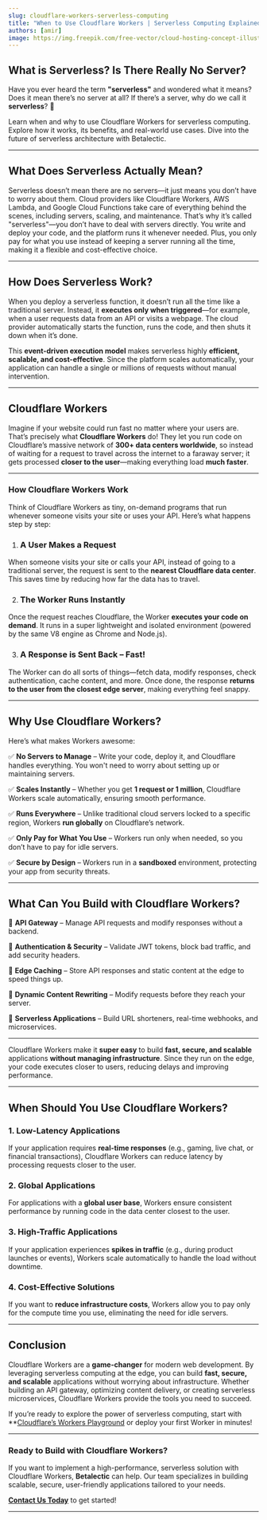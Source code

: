 ```yaml
---
slug: cloudflare-workers-serverless-computing
title: "When to Use Cloudflare Workers | Serverless Computing Explained"
authors: [amir]
image: https://img.freepik.com/free-vector/cloud-hosting-concept-illustration_114360-650.jpg
---
```


## What is Serverless? Is There Really No Server?

Have you ever heard the term **"serverless"** and wondered what it means? Does it mean there’s no server at all? If there’s a server, why do we call it **serverless**? 🤔

<!-- truncate -->

Learn when and why to use Cloudflare Workers for serverless computing. Explore how it works, its benefits, and real-world use cases. Dive into the future of serverless architecture with Betalectic.

---

## **What Does Serverless Actually Mean?**

Serverless doesn’t mean there are no servers—it just means you don’t have to worry about them. Cloud providers like Cloudflare Workers, AWS Lambda, and Google Cloud Functions take care of everything behind the scenes, including servers, scaling, and maintenance. That’s why it’s called "serverless"—you don’t have to deal with servers directly. You write and deploy your code, and the platform runs it whenever needed. Plus, you only pay for what you use instead of keeping a server running all the time, making it a flexible and cost-effective choice.

---

## **How Does Serverless Work?**

When you deploy a serverless function, it doesn’t run all the time like a traditional server. Instead, it **executes only when triggered**—for example, when a user requests data from an API or visits a webpage. The cloud provider automatically starts the function, runs the code, and then shuts it down when it’s done.

This **event-driven execution model** makes serverless highly **efficient, scalable, and cost-effective**. Since the platform scales automatically, your application can handle a single or millions of requests without manual intervention.

---

## **Cloudflare Workers**

Imagine if your website could run fast no matter where your users are. That’s precisely what **Cloudflare Workers** do! They let you run code on Cloudflare’s massive network of **300+ data centers worldwide**, so instead of waiting for a request to travel across the internet to a faraway server; it gets processed **closer to the user**—making everything load **much faster**.

---

### **How Cloudflare Workers Work**

Think of Cloudflare Workers as tiny, on-demand programs that run whenever someone visits your site or uses your API. Here’s what happens step by step:

1. ### A User Makes a Request

When someone visits your site or calls your API, instead of going to a traditional server, the request is sent to the **nearest Cloudflare data center**. This saves time by reducing how far the data has to travel.

2. ### The Worker Runs Instantly

Once the request reaches Cloudflare, the Worker **executes your code on demand**. It runs in a super lightweight and isolated environment (powered by the same V8 engine as Chrome and Node.js).

3. ### A Response is Sent Back – Fast!

The Worker can do all sorts of things—fetch data, modify responses, check authentication, cache content, and more. Once done, the response **returns to the user from the closest edge server**, making everything feel snappy.

---

## **Why Use Cloudflare Workers?**

Here’s what makes Workers awesome:

✅ **No Servers to Manage** – Write your code, deploy it, and Cloudflare handles everything. You won't need to worry about setting up or maintaining servers.

✅ **Scales Instantly** – Whether you get **1 request or 1 million**, Cloudflare Workers scale automatically, ensuring smooth performance.

✅ **Runs Everywhere** – Unlike traditional cloud servers locked to a specific region, Workers **run globally** on Cloudflare’s network.

✅ **Only Pay for What You Use** – Workers run only when needed, so you don’t have to pay for idle servers.

✅ **Secure by Design** – Workers run in a **sandboxed** environment, protecting your app from security threats.

---

## **What Can You Build with Cloudflare Workers?**

🔹 **API Gateway** – Manage API requests and modify responses without a backend.

🔹 **Authentication & Security** – Validate JWT tokens, block bad traffic, and add security headers.

🔹 **Edge Caching** – Store API responses and static content at the edge to speed things up.

🔹 **Dynamic Content Rewriting** – Modify requests before they reach your server.

🔹 **Serverless Applications** – Build URL shorteners, real-time webhooks, and microservices.

---

Cloudflare Workers make it **super easy** to build **fast, secure, and scalable** applications **without managing infrastructure**. Since they run on the edge, your code executes closer to users, reducing delays and improving performance.

---

## **When Should You Use Cloudflare Workers?**

### **1. Low-Latency Applications**
If your application requires **real-time responses** (e.g., gaming, live chat, or financial transactions), Cloudflare Workers can reduce latency by processing requests closer to the user.

### **2. Global Applications**
For applications with a **global user base**, Workers ensure consistent performance by running code in the data center closest to the user.

### **3. High-Traffic Applications**
If your application experiences **spikes in traffic** (e.g., during product launches or events), Workers scale automatically to handle the load without downtime.

### **4. Cost-Effective Solutions**
If you want to **reduce infrastructure costs**, Workers allow you to pay only for the compute time you use, eliminating the need for idle servers.

---

## **Conclusion**

Cloudflare Workers are a **game-changer** for modern web development. By leveraging serverless computing at the edge, you can build **fast, secure, and scalable** applications without worrying about infrastructure. Whether building an API gateway, optimizing content delivery, or creating serverless microservices, Cloudflare Workers provide the tools you need to succeed.

If you’re ready to explore the power of serverless computing, start with **[Cloudflare’s Workers Playground](https://workers.cloudflare.com/playground#LYVwNgLglgDghgJwgegGYHsHALQBM4RwDcABAEbogB2+CAngLzbPYDqApmQNJQQBimYACFKNRHQBqADVwBNAI50oABjIBlAJLKAorKggAXCxYduvAVhHVakmQqWrNOvSACwAKADC6KhHa-sABEoAGcYdBDeKB8DEgwsPAJiEio4YHYGACJ8QgA6ACsQzNJUKDB-NIzspIKij29ffwhsABU6GHZYuBgYMCgAYwJoqmR8uAA3OBD+hFgIAGpgdFxwdg8PdgAPcKQSXHZUOHAIEgBvdwBIVPTYzO1NtN72EgBBAAUNTIAaS8IAcxCsQA2pkto9yt8SJlulBIZkEOwwj4QuxMgBdH4AXyI7g8xmYph4-EEVjE9GkckUKnUWl0+nqPj8AWCSMi0BicUEiUIpGuVSgNC2tWKcTKFXSWQF+02woZjQCbQ6XR6fUG7JGY0m01mMAWSxW5XW7igwB2JwA7uwwP10Ok4ghbVDLdbbexcgALCDAMDFdzuZAAKgD7hIAZIAAEIO12PtUGcAPJkfLsfoQTEkbRUcYhgPIP1bM17A5HSBnS6B4MXUMR+AINJnABK7HkIERaZICJbbcu1fDtfrp0z43T-mzVbDfcQA-uKZA6oafk27dTmx7E4REBACCoITObwdwFC7AAPE2kTv2AA+TFrvMXKZ0Kj9OLsCD9d0ACk7rZCEC+JFHf8VwASjLC4LhtHcTi3MASAYFJ2HNEgAFUGwAGS-ZsfwgXIYOAnFwMgkJ0HKXIwHQP4PwAAwACStciSAAElOVJxigP4CEwXCUQQF4-iadMCBIeAIHdJjThg3IRPdPlMQAQio-C-XAqA4w-STpL5OCGHgzJkBhTJQPOcCLmQZASFkSgSBtcBcBIOAwGI6yHNguASFEqAEDs2so1eD4SHddgEUuQjkROHI3PguBzTgXgSBNM0P0yXJkAi4UlJMjctyoEgz3CC9ah8D8Ioyi4b3ArLtwQpC8uRdgP2dG10n-YzwMCuB9gQQEwJMzJIKZZoow6TJbkXFBPW9b4QrKn5wMxDLMSxHE8XxQlzBJUQbApexqScOk3C8RkmiCUJwjZYZYniHAIt5Soska10PS9H0SjFPl7qtJq3Qmn05QG1po1iMbkF6WKqCNY85MCeNPBaWQ3m0ALnsvdxjx+kgwDgKg-iyfxMhRi40fYDqCcJ9JCGs91EBRCAsmQlo+GwAAOTISGQUnj3JtzPQgGBsCwqBxiyKRsGQl5sG8U0hjICFrKO3wsg0bQGBjfjWfZkLOdfNz3syNjELNVn+qae6oFwUSGH2Nj+nYbBzTN0T-wFKIHOwaYHIyABGXJlHVjnoAgcpL08ciQFwVBMYREhWEwABrILdzeTG6D+B1rGPZAA6DzW+ioWPpoRMAsl-OhyhCQLX0yab3QRVAsh5mBATM0GU7TmhcitmAHVwXJ+lD8PI7dK3kAe9I3ajUj+hCIoQo1wnkHa3AUcuY8KFwOgOdwQXrMx6esgjxBEXx6bjxNP4SBCBB+nriBeabkHk9TzaO-YcYu+WXv+4PhEX-GNBB5CFJbGftNapUFhzYAYNSaEy3uMHeUwQj3TjgnbA5E-joHxhnWB0DjwwGgRcDgLp0hyRQiidy7pQgkCTnAVum13LoHcm2PYsxxjPDcjHBA8cEBAQRAQNhRYlj0Omhccuh8SA+Fzuwf8WM7LmkCjlXh68iy9HQHQPYnkUyBzURABholniq2eGQNRNNoDYxICAGA9lhEh0oAPMRcB+g2V8LkE+IMcHuk9peVgVMTiUPYcghAAB+DOHicF4OES8EgNiw7f2eBwrh8VdwACkJhwDUDMOYct9gkDoFZc0sw-DkKElTGgZccmUAQCQS0ZBhFsnYAAcl3DRFoLQ3juTrKgUoz4t4IlTGANRAoolf0Ho0gCuB+IY3QGqYYu5EB0L0cI80mAwC4GkWAci9szG5JAPQyZapng2myX3CIzwdHlK3ABGg5ieK7kGZgTqQiTIXAROeOyZy9HABIEsKOLYBix36a48JJk0aeJaPQeKJxtldStKgEJniT5ApMvGHKUKMYHF8bMi+4I4kBKKRijs1AqACnPj4chlC6m5AslZQYVBhExjinFPorD7JXJRKcwKHZETHF3IFH+GYt4nD0cJAgYk4AUGZWc-SMAoCPJMmygK6AkJCrBKaco0dcUlNwGUrenSgpNA7JQPwgCqU7JpfZRyDD6UQGEUKw5pyGHyrkQQUZZ1IgyzYVcsgswtkVIQkueK+w3JnL6KgN0gKObIEgQKAmGc14b1RgvZGuJ3D4jYJwIkFhhCbXENtKkjhaQuD+sdFkZ0ogciutyZIusuYRRFKUousZboDIJkItCpAb2RVAMIYPhRjEXBsm04fVbQiSgGQMovA6AAH0ciogMJkAATMoBdAAWbAygADM66ADs3xh1S2gOOvoUYp0HwBCNEEVBljsEKFOpqIl0RfEyFGqgU79SrBGpkKUQpCiZExCtYwa1iSWGzeSOweaaTOH0MwDwQA) or deploy your first Worker in minutes!

---

### **Ready to Build with Cloudflare Workers?**
If you want to implement a high-performance, serverless solution with Cloudflare Workers, **Betalectic** can help. Our team specializes in building scalable, secure, user-friendly applications tailored to your needs.

**[Contact Us Today](https://betalectic.com/contact)** to get started!

---
